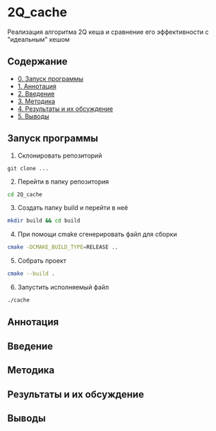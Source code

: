 # 2Q_cache
Реализация алгоритма 2Q кеша и сравнение его эффективности с "идеальным" кешом

## Содержание
- [0. Запуск программы](#запуск-программы)
- [1. Аннотация](#аннотация)
- [2. Введение](#введение)
- [3. Методика](#методика)
- [4. Результаты и их обсуждение](#результаты-и-их-обсуждение)
- [5. Выводы](#выводы)

## Запуск программы
1) Склонировать репозиторий
```shell
git clone ...
```
2) Перейти в папку репозитория
```bash
cd 2Q_cache
```
3) Создать папку build и перейти в неё
```bash
mkdir build && cd build
```
4) При помощи cmake сгенерировать файл для сборки
```bash
cmake -DCMAKE_BUILD_TYPE=RELEASE ..
```
5) Собрать проект
```bash
cmake --build .
```
6) Запустить исполняемый файл
```bash
./cache
```

## Аннотация

## Введение

## Методика

## Результаты и их обсуждение

## Выводы

